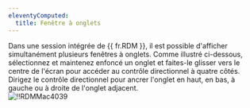 ```yaml
---
eleventyComputed:
  title: Fenêtre à onglets
---
```

Dans une session intégrée de {{ fr.RDM }}, il est possible d'afficher simultanément plusieurs fenêtres à onglets. Comme illustré ci-dessous, sélectionnez et maintenez enfoncé un onglet et faites-le glisser vers le centre de l'écran pour accéder au contrôle directionnel à quatre côtés. Dirigez le contrôle directionnel pour ancrer l'onglet en haut, en bas, à gauche ou à droite de l'onglet adjacent.  
![!!RDMMac4039](https://webdevolutions.azureedge.net/docs/fr/rdm/mac/RdmMac4039.png) 

